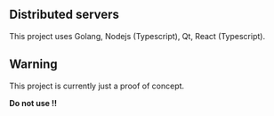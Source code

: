 ## Distributed servers
This project uses Golang, Nodejs (Typescript), Qt, React (Typescript).

## Warning 
This project is currently just a proof of concept.

**Do not use !!**